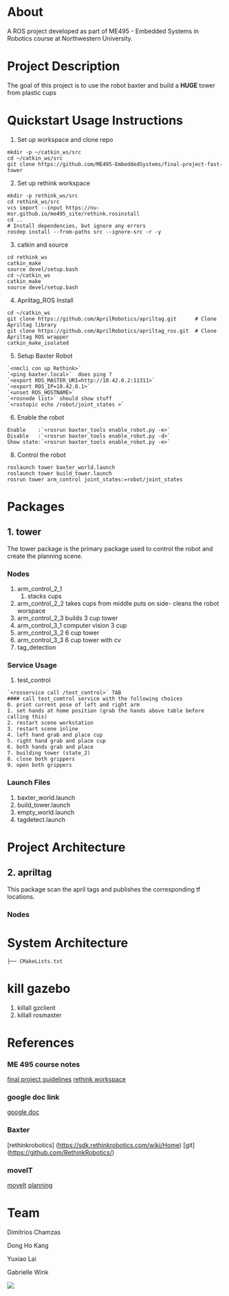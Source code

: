 # About
A ROS project developed as part of ME495 - Embedded Systems in Robotics course at Northwestern University.

# Project Description
The goal of this project is to use the robot baxter and build a **HUGE** tower from plastic cups



# Quickstart Usage Instructions
1. Set up workspace and clone repo
```
mkdir -p ~/catkin_ws/src
cd ~/catkin_ws/src
git clone https://github.com/ME495-EmbeddedSystems/final-project-fast-tower 
```
2. Set up rethink workspace
```
mkdir -p rethink_ws/src
cd rethink_ws/src
vcs import --input https://nu-msr.github.io/me495_site/rethink.rosinstall
cd ..
# Install dependencies, but ignore any errors
rosdep install --from-paths src --ignore-src -r -y 
```
3. catkin and source
```
cd rethink_ws
catkin_make
source devel/setup.bash
cd ~/catkin_ws
catkin_make
source devel/setup.bash
```
4. Apriltag_ROS Install
```
cd ~/catkin_ws
git clone https://github.com/AprilRobotics/apriltag.git      # Clone Apriltag library
git clone https://github.com/AprilRobotics/apriltag_ros.git  # Clone Apriltag ROS wrapper
catkin_make_isolated  
```
5. Setup Baxter Robot
```
`<nmcli con up Rethink>`
`<ping baxter.local>`  does ping ? 
`<export ROS_MASTER_URI=http://10.42.0.2:11311>`
`<export ROS_IP=10.42.0.1>`
`<unset ROS_HOSTNAME>`
`<rosnode list>` should show stuff
`<rostopic echo /robot/joint_states >`
```
6. Enable the robot
```
Enable    :`<rosrun baxter_tools enable_robot.py -e>`
Disable   :`<rosrun baxter_tools enable_robot.py -d>`
Show state:`<rosrun baxter_tools enable_robot.py -e>`
```
8. Control the robot 
```
roslaunch tower baxter_world.launch
roslaunch tower build_tower.launch
rosrun tower arm_control joint_states:=robot/joint_states
```


# Packages
## 1. tower
The tower package is the primary package used to control the robot and create the planning scene. 
### Nodes
1. arm_control_2_1
   1. stacks cups
2. arm_control_2_2
    takes cups from middle puts on side- cleans the robot worspace
3. arm_control_2_3
    builds 3 cup tower
4. arm_control_3_1
    computer vision 3 cup
5. arm_control_3_2
    6 cup tower
6. arm_control_3_3
    6 cup tower with cv
7. tag_detection
### Service Usage
1. test_control
```
`<rosservice call /test_control>` TAB
#### call test_comtrol service with the following choices
0. print current pose of left and right arm
1. set hands at home position (grab the hands above table before calling this)
2. restart scene workstation
3. restart scene inline
4. left hand grab and place cup
5. right hand grab and place cup
6. both hands grab and place
7. building tower (state_2)
8. close both grippers
9. open both grippers
```
### Launch Files
1. baxter_world.launch
2. build_tower.launch
3. empty_world.launch
4. tagdetect.launch

# Project Architecture


## 2. apriltag
This package scan the april tags and publishes the corresponding tf locations.
### Nodes
 







# System Architecture
    ├── CMakeLists.txt







# kill gazebo
1. killall gzclient
2. killall rosmaster




# References
### ME 495 course notes
[final project guidelines](https://nu-msr.github.io/me495_site/final_project2020.html)
[rethink workspace](https://nu-msr.github.io/me495_site/lecture13_rethink.html)
### google doc link
[google doc](https://docs.google.com/document/d/1DyX0WEIv16zhfOnIXlYJH8nFUndHB3Xdr9HTS7mL4ks/edit?usp=sharing)
### Baxter 
[rethinkrobotics] (https://sdk.rethinkrobotics.com/wiki/Home)
[git] (https://github.com/RethinkRobotics/)
### moveIT
[moveIt](https://sdk.rethinkrobotics.com/wiki/MoveIt_Tutorial)
[planning](https://github.com/ros-planning/moveit_robots/tree/kinetic-devel/baxter/baxter_moveit_config/config)


# Team
Dimitrios Chamzas 

Dong Ho Kang

Yuxiao Lai

Gabrielle Wink


![](IMB_8y2szr.GIF)

